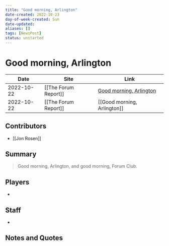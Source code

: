 ```yaml
---
title: "Good morning, Arlington"
date-created: 2022-10-23
day-of-week-created: Sun
date-updated: 
aliases: []
tags: [NewsPost]
status: unstarted
---
```


# Good morning, Arlington

| Date       | Site                 | Link                                                                          |
| ---------- | -------------------- | ----------------------------------------------------------------------------- |
| 2022-10-22 | [[The Forum Report]] | [Good morning, Arlington](https://theforumreport.com/good-morning-arlington/) |
| 2022-10-22 | [[The Forum Report]] | [[Good morning, Arlington]]                                                   |

## Contributors
- [[Jon Rosen]]


## Summary
> Good morning, Arlington, and good morning, Forum Club.


## Players
- 


## Staff
- 


## Notes and Quotes
> 

